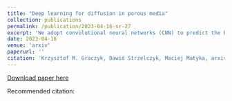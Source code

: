```yaml
---
title: "Deep learning for diffusion in porous media"
collection: publications
permalink: /publication/2023-04-16-sr-27
excerpt: 'We adopt convolutional neural networks (CNN) to predict the basic properties of the porous media. Two different media types are considered: one mimics the sandstone, and the other mimics the systems derived from the extracellular space of biological tissues. The Lattice Boltzmann Method is used to obtain the labeled data necessary for performing supervised learning. We distinguish two tasks. In the first, networks based on the analysis of the system s geometry predict porosity and effective diffusion coefficient. In the second, networks reconstruct the system s geometry and concentration map. In the first task, we propose two types of CNN models: the C-Net and the encoder part of the U-Net. Both networks are modified by adding a self-normalization modul[Graczyk2022]. The models predict with reasonable accuracy but only within the data type, they are trained on. For instance, the model trained on sandstone-like samples overshoots or undershoots for biological-like samples. In the second task, we propose the usage of the U-Net architecture. It accurately reconstructs the concentration fields. Moreover, the network trained on one data type works well for the other. For instance, the model trained on sandstone-like samples works perfectly on biological-like samples.'
date: 2023-04-16
venue: 'arxiv'
paperurl: ''
citation: 'Krzysztof M. Graczyk, Dawid Strzelczyk, Maciej Matyka, arxiv:2304.02104'
---
```


[Download paper here](https://arxiv.org/pdf/2304.02104)

Recommended citation:
